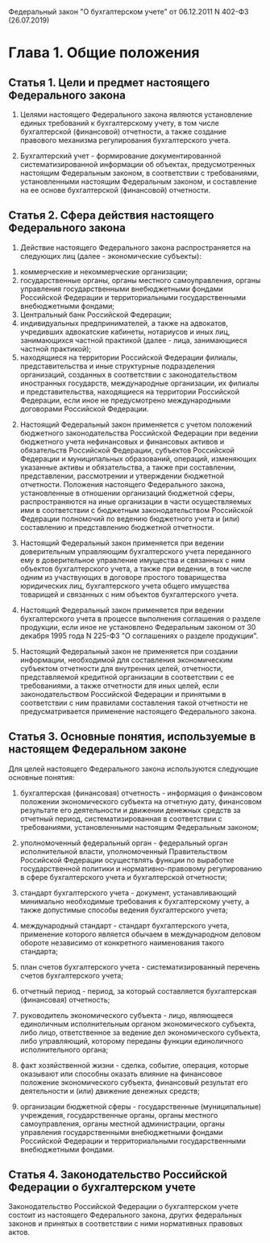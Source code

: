 Федеральный закон "О бухгалтерском учете" от 06.12.2011 N 402-ФЗ (26.07.2019)

# Глава 1. Общие положения




## Статья 1. Цели и предмет настоящего Федерального закона

1. Целями настоящего Федерального закона являются установление единых требований к бухгалтерскому учету, в том числе бухгалтерской (финансовой) отчетности, а также создание правового механизма регулирования бухгалтерского учета.

2. Бухгалтерский учет - формирование документированной систематизированной информации об объектах, предусмотренных настоящим Федеральным законом, в соответствии с требованиями, установленными настоящим Федеральным законом, и составление на ее основе бухгалтерской (финансовой) отчетности.




## Статья 2. Сфера действия настоящего Федерального закона

1. Действие настоящего Федерального закона распространяется на следующих лиц (далее - экономические субъекты):
1) коммерческие и некоммерческие организации;
2) государственные органы, органы местного самоуправления, органы управления государственными внебюджетными фондами Российской Федерации и территориальными государственными внебюджетными фондами;
3) Центральный банк Российской Федерации;
4) индивидуальных предпринимателей, а также на адвокатов, учредивших адвокатские кабинеты, нотариусов и иных лиц, занимающихся частной практикой (далее - лица, занимающиеся частной практикой);
5) находящиеся на территории Российской Федерации филиалы, представительства и иные структурные подразделения организаций, созданных в соответствии с законодательством иностранных государств, международные организации, их филиалы и представительства, находящиеся на территории Российской Федерации, если иное не предусмотрено международными договорами Российской Федерации.

2. Настоящий Федеральный закон применяется с учетом положений бюджетного законодательства Российской Федерации при ведении бюджетного учета нефинансовых и финансовых активов и обязательств Российской Федерации, субъектов Российской Федерации и муниципальных образований, операций, изменяющих указанные активы и обязательства, а также при составлении, представлении, рассмотрении и утверждении бюджетной отчетности. Положения настоящего Федерального закона, установленные в отношении организаций бюджетной сферы, распространяются на иные организации в части осуществляемых ими в соответствии с бюджетным законодательством Российской Федерации полномочий по ведению бюджетного учета и (или) составлению и представлению бюджетной отчетности.

3. Настоящий Федеральный закон применяется при ведении доверительным управляющим бухгалтерского учета переданного ему в доверительное управление имущества и связанных с ним объектов бухгалтерского учета, а также при ведении, в том числе одним из участвующих в договоре простого товарищества юридических лиц, бухгалтерского учета общего имущества товарищей и связанных с ним объектов бухгалтерского учета.

4. Настоящий Федеральный закон применяется при ведении бухгалтерского учета в процессе выполнения соглашения о разделе продукции, если иное не установлено Федеральным законом от 30 декабря 1995 года N 225-ФЗ "О соглашениях о разделе продукции".

5. Настоящий Федеральный закон не применяется при создании информации, необходимой для составления экономическим субъектом отчетности для внутренних целей, отчетности, представляемой кредитной организации в соответствии с ее требованиями, а также отчетности для иных целей, если законодательством Российской Федерации и принятыми в соответствии с ним правилами составления такой отчетности не предусматривается применение настоящего Федерального закона.




## Статья 3. Основные понятия, используемые в настоящем Федеральном законе

Для целей настоящего Федерального закона используются следующие основные понятия:

1) бухгалтерская (финансовая) отчетность - информация о финансовом положении экономического субъекта на отчетную дату, финансовом результате его деятельности и движении денежных средств за отчетный период, систематизированная в соответствии с требованиями, установленными настоящим Федеральным законом;

2) уполномоченный федеральный орган - федеральный орган исполнительной власти, уполномоченный Правительством Российской Федерации осуществлять функции по выработке государственной политики и нормативно-правовому регулированию в сфере бухгалтерского учета и бухгалтерской отчетности;

3) стандарт бухгалтерского учета - документ, устанавливающий минимально необходимые требования к бухгалтерскому учету, а также допустимые способы ведения бухгалтерского учета;

4) международный стандарт - стандарт бухгалтерского учета, применение которого является обычаем в международном деловом обороте независимо от конкретного наименования такого стандарта;

5) план счетов бухгалтерского учета - систематизированный перечень счетов бухгалтерского учета;

6) отчетный период - период, за который составляется бухгалтерская (финансовая) отчетность;

7) руководитель экономического субъекта - лицо, являющееся единоличным исполнительным органом экономического субъекта, либо лицо, ответственное за ведение дел экономического субъекта, либо управляющий, которому переданы функции единоличного исполнительного органа;

8) факт хозяйственной жизни - сделка, событие, операция, которые оказывают или способны оказать влияние на финансовое положение экономического субъекта, финансовый результат его деятельности и (или) движение денежных средств;

9) организации бюджетной сферы - государственные (муниципальные) учреждения, государственные органы, органы местного самоуправления, органы местной администрации, органы управления государственными внебюджетными фондами Российской Федерации и территориальными государственными внебюджетными фондами.




## Статья 4. Законодательство Российской Федерации о бухгалтерском учете

Законодательство Российской Федерации о бухгалтерском учете состоит из настоящего Федерального закона, других федеральных законов и принятых в соответствии с ними нормативных правовых актов.
